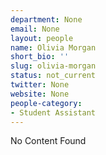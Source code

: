 ```yaml
---
department: None
email: None
layout: people
name: Olivia Morgan
short_bio: ''
slug: olivia-morgan
status: not_current
twitter: None
website: None
people-category:
- Student Assistant
---
```


No Content Found
